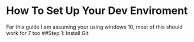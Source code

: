 # How To Set Up Your Dev Enviroment
For this guide I am assuming your using windows 10, most of this should work for 7 too
##Step 1: Install Git
